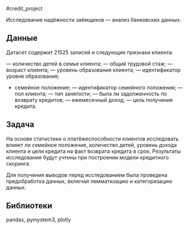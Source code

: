 
#credit_project

Исследование надёжности заёмщиков — анализ банковских данных.

## Данные
Датасет содержит 21525 записей и следующие признаки клиента:
 
— количество детей в семье клиента;
— общий трудовой стаж; 
— возраст клиента; 
— уровень образования клиента;
— идентификатор уровня образования;
- семейное положение;
— идентификатор семейного положения;
— пол клиента;
— тип занятости;
— была ли задолженность по возврату кредитов;
— ежемесячный доход;
— цель получения кредита.


## Задача

На основе статистики о платёжеспособности клиентов исследовать влияет ли семейное положение, количество детей, уровень дохода клиента и цели кредита на факт возврата кредита в срок. Результаты исследования будут учтены при построении модели кредитного скоринга.

Для получения выводов перед исследованием была проведена предобработка данных, включая лемматизацию и категоризацию данных.

## Библиотеки
pandas, pymystem3, plotly